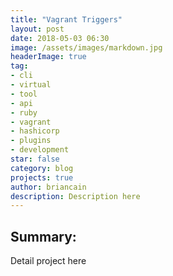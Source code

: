 ```yaml
---
title: "Vagrant Triggers"
layout: post
date: 2018-05-03 06:30
image: /assets/images/markdown.jpg
headerImage: true
tag:
- cli
- virtual
- tool
- api
- ruby
- vagrant
- hashicorp
- plugins
- development
star: false
category: blog
projects: true
author: briancain
description: Description here
---
```


## Summary:

Detail project here
